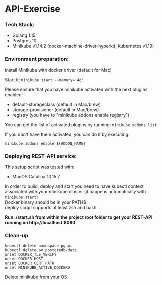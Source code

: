 # API-Exercise

### Tech Stack:

* Golang 1.15
* Postgres 10
* Minikube v1.14.2 (docker-machine-driver-hyperkit, Kubernetes v1.19)

### Environment preparation:

Install Minikube with docker driver (default for Mac)

Start it: `minikube start --memory='4g'`

Please ensure that you have minikube activated with the next plugins enabled:

* default-storageclass (default in Mac/brew)
* storage-provisioner (default in Mac/brew)
* registry (you have to "minikube addons enable registry")

You can get the list of activated plugins by running: `minikube addons list`

If you don't have them activated, you can do it by executing:

`minikube addons enable ${ADDON_NAME}`

### Deploying REST-API service:

This setup script was tested with:  
* MacOS Catalina 10.15.7

In order to build, deploy and start you need to have kubectl context associated with your minikube cluster (it happens automatically with `minikube start`)  
Docker binary should be in your PATH$  
deploy script supports at least zsh and bash  

**Run ./start.sh from within the project root folder to get your REST-API running on http://localhost:8080**

### Clean-up

`kubectl delete namespace pgapi`  
`kubectl delete pv postgredb-data`   
`unset DOCKER_TLS_VERIFY`  
`unset DOCKER_HOST`  
`unset DOCKER_CERT_PATH`  
`unset MINIKUBE_ACTIVE_DOCKERD`  

Delete minikube from your OS




